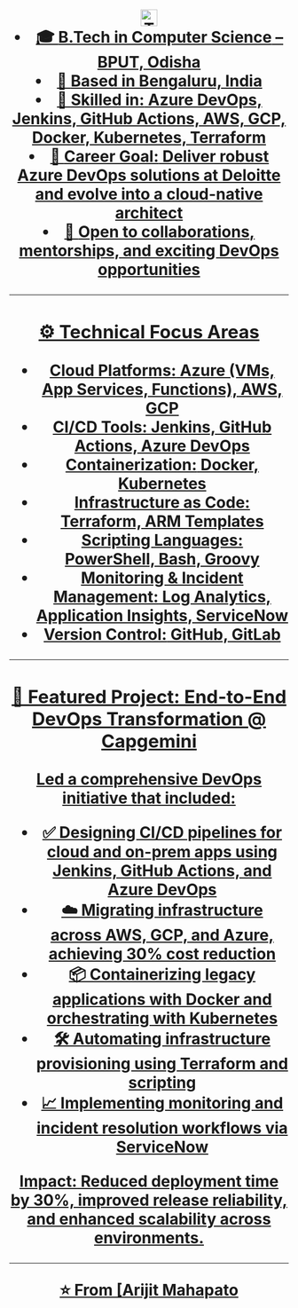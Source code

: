 
<h1 align="center">
  <a href="https://arijitmahapatro.github.io/">
    <img src="https://readme-typing-svg.demolab.com?font=Fira+Code&size=30&pause=1000&center=true&vCenter=true&width=435&lines=Welcome+to+My+DevOps+Journey!;Hello%2C+I'm+Arijit+Mahapatro+%F0%9F%91%8B;DevOps+Engineer+%7C+Cloud+Automation+Specialist" alt="Typing SVG"lt="Facebook" width="30px" src="https://cdn-icons-png.flaticon.com/512/1384/1384053.pngc="https://cdn-icons-png.flaticon.com/rs of experience** in building scalable CI/CD pipelines, managing cloud infrastructure, and driving automation across hybrid environments.

- 🎓 **B.Tech in Computer Science** – BPUT, Odisha  
- 📍 **Based in Bengaluru, India**  
- 🧠 **Skilled in:** Azure DevOps, Jenkins, GitHub Actions, AWS, GCP, Docker, Kubernetes, Terraform  
- 🎯 **Career Goal:** Deliver robust Azure DevOps solutions at Deloitte and evolve into a cloud-native architect  
- 🤝 **Open to collaborations**, mentorships, and exciting DevOps opportunities

---

### ⚙️ Technical Focus Areas

- **Cloud Platforms:** Azure (VMs, App Services, Functions), AWS, GCP  
- **CI/CD Tools:** Jenkins, GitHub Actions, Azure DevOps  
- **Containerization:** Docker, Kubernetes  
- **Infrastructure as Code:** Terraform, ARM Templates  
- **Scripting Languages:** PowerShell, Bash, Groovy  
- **Monitoring & Incident Management:** Log Analytics, Application Insights, ServiceNow  
- **Version Control:** GitHub, GitLab  

---

### 🚀 Featured Project: End-to-End DevOps Transformation @ Capgemini

Led a comprehensive DevOps initiative that included:
- ✅ Designing CI/CD pipelines for cloud and on-prem apps using Jenkins, GitHub Actions, and Azure DevOps  
- ☁️ Migrating infrastructure across AWS, GCP, and Azure, achieving **30% cost reduction**  
- 📦 Containerizing legacy applications with Docker and orchestrating with Kubernetes  
- 🛠️ Automating infrastructure provisioning using Terraform and scripting  
- 📈 Implementing monitoring and incident resolution workflows via ServiceNow  

**Impact:** Reduced deployment time by 30%, improved release reliability, and enhanced scalability across environments.

---

⭐️ From [Arijit Mahapato
